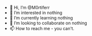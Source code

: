 - 👋 Hi, I’m @M0rtiferr
- 👀 I’m interested in nothing
- 🌱 I’m currently learning nothing
- 💞️ I’m looking to collaborate on nothing
- 📫 How to reach me - you can't.
